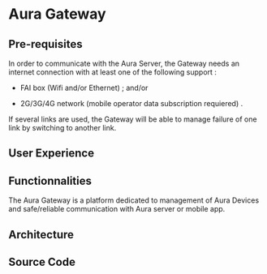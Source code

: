 # Aura Gateway

## Pre-requisites

In order to communicate with the Aura Server, the Gateway needs an internet connection with at least one of the following support :

* FAI box \(Wifi and/or Ethernet\) ; and/or

* 2G/3G/4G network \(mobile operator data subscription requiered\) .

If several links are used, the Gateway will be able to manage failure of one link by switching to another link. 

## User Experience

## Functionnalities

The Aura Gateway is a platform dedicated to management of Aura Devices and safe/reliable communication with Aura server or mobile app.

## Architecture

## Source Code



